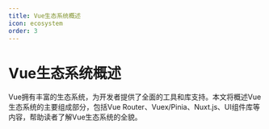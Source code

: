 ```yaml
---
title: Vue生态系统概述
icon: ecosystem
order: 3
---
```


# Vue生态系统概述

Vue拥有丰富的生态系统，为开发者提供了全面的工具和库支持。本文将概述Vue生态系统的主要组成部分，包括Vue Router、Vuex/Pinia、Nuxt.js、UI组件库等内容，帮助读者了解Vue生态系统的全貌。
